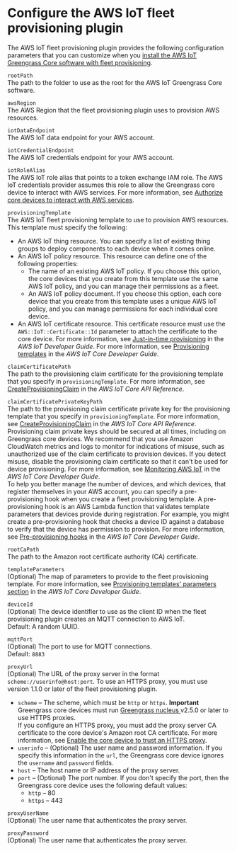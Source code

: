 # Configure the AWS IoT fleet provisioning plugin<a name="fleet-provisioning-configuration"></a>

The AWS IoT fleet provisioning plugin provides the following configuration parameters that you can customize when you [install the AWS IoT Greengrass Core software with fleet provisioning](fleet-provisioning.md)\.

`rootPath`  
The path to the folder to use as the root for the AWS IoT Greengrass Core software\.

`awsRegion`  
The AWS Region that the fleet provisioning plugin uses to provision AWS resources\.

`iotDataEndpoint`  
<a name="nucleus-component-configuration-iot-data-endpoint"></a>The AWS IoT data endpoint for your AWS account\.

`iotCredentialEndpoint`  
<a name="nucleus-component-configuration-iot-cred-endpoint"></a>The AWS IoT credentials endpoint for your AWS account\.

`iotRoleAlias`  
<a name="nucleus-component-configuration-iot-role-alias"></a>The AWS IoT role alias that points to a token exchange IAM role\. The AWS IoT credentials provider assumes this role to allow the Greengrass core device to interact with AWS services\. For more information, see [Authorize core devices to interact with AWS services](device-service-role.md)\.

`provisioningTemplate`  
The AWS IoT fleet provisioning template to use to provision AWS resources\. This template must specify the following:  <a name="installation-fleet-provisioning-template-requirements"></a>
+ An AWS IoT thing resource\. You can specify a list of existing thing groups to deploy components to each device when it comes online\.
+ An AWS IoT policy resource\. This resource can define one of the following properties:
  + The name of an existing AWS IoT policy\. If you choose this option, the core devices that you create from this template use the same AWS IoT policy, and you can manage their permissions as a fleet\.
  + An AWS IoT policy document\. If you choose this option, each core device that you create from this template uses a unique AWS IoT policy, and you can manage permissions for each individual core device\.
+ An AWS IoT certificate resource\. This certificate resource must use the `AWS::IoT::Certificate::Id` parameter to attach the certificate to the core device\. For more information, see [Just\-in\-time provisioning](https://docs.aws.amazon.com/iot/latest/developerguide/jit-provisioning.html) in the *AWS IoT Developer Guide*\.
For more information, see [Provisioning templates](https://docs.aws.amazon.com/iot/latest/developerguide/provision-template.html) in the *AWS IoT Core Developer Guide*\.

`claimCertificatePath`  
The path to the provisioning claim certificate for the provisioning template that you specify in `provisioningTemplate`\. For more information, see [CreateProvisioningClaim](https://docs.aws.amazon.com/iot/latest/apireference/API_CreateProvisioningClaim.html) in the *AWS IoT Core API Reference*\.

`claimCertificatePrivateKeyPath`  
The path to the provisioning claim certificate private key for the provisioning template that you specify in `provisioningTemplate`\. For more information, see [CreateProvisioningClaim](https://docs.aws.amazon.com/iot/latest/apireference/API_CreateProvisioningClaim.html) in the *AWS IoT Core API Reference*\.  
Provisioning claim private keys should be secured at all times, including on Greengrass core devices\. We recommend that you use Amazon CloudWatch metrics and logs to monitor for indications of misuse, such as unauthorized use of the claim certificate to provision devices\. If you detect misuse, disable the provisioning claim certificate so that it can't be used for device provisioning\. For more information, see [Monitoring AWS IoT](https://docs.aws.amazon.com/iot/latest/developerguide/monitoring_overview.html) in the *AWS IoT Core Developer Guide*\.  
To help you better manage the number of devices, and which devices, that register themselves in your AWS account, you can specify a pre\-provisioning hook when you create a fleet provisioning template\. A pre\-provisioning hook is an AWS Lambda function that validates template parameters that devices provide during registration\. For example, you might create a pre\-provisioning hook that checks a device ID against a database to verify that the device has permission to provision\. For more information, see [Pre\-provisioning hooks](https://docs.aws.amazon.com/iot/latest/developerguide/pre-provisioning-hook.html) in the *AWS IoT Core Developer Guide*\.

`rootCaPath`  
The path to the Amazon root certificate authority \(CA\) certificate\.

`templateParameters`  
\(Optional\) The map of parameters to provide to the fleet provisioning template\. For more information, see [Provisioning templates' parameters section](https://docs.aws.amazon.com/iot/latest/developerguide/provision-template.html#parameters-section) in the *AWS IoT Core Developer Guide*\.

`deviceId`  
\(Optional\) The device identifier to use as the client ID when the fleet provisioning plugin creates an MQTT connection to AWS IoT\.  
Default: A random UUID\.

`mqttPort`  
\(Optional\) The port to use for MQTT connections\.  
Default: `8883`

`proxyUrl`  
\(Optional\) The URL of the proxy server in the format `scheme://userinfo@host:port`\. To use an HTTPS proxy, you must use version 1\.1\.0 or later of the fleet provisioning plugin\.  <a name="nucleus-component-configuration-proxy-url-segments"></a>
+ `scheme` – The scheme, which must be `http` or `https`\.
**Important**  
<a name="https-proxy-greengrass-nucleus-requirement"></a>Greengrass core devices must run [Greengrass nucleus ](greengrass-nucleus-component.md) v2\.5\.0 or later to use HTTPS proxies\.  
If you configure an HTTPS proxy, you must add the proxy server CA certificate to the core device's Amazon root CA certificate\. For more information, see [Enable the core device to trust an HTTPS proxy](configure-greengrass-core-v2.md#https-proxy-certificate-trust)\.
+ `userinfo` – \(Optional\) The user name and password information\. If you specify this information in the `url`, the Greengrass core device ignores the `username` and `password` fields\.
+ `host` – The host name or IP address of the proxy server\.
+ `port` – \(Optional\) The port number\. If you don't specify the port, then the Greengrass core device uses the following default values:
  + `http` – 80
  + `https` – 443

`proxyUserName`  
\(Optional\) The user name that authenticates the proxy server\.

`proxyPassword`  
\(Optional\) The user name that authenticates the proxy server\.